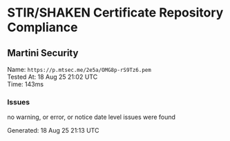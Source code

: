 # STIR/SHAKEN Certificate Repository Compliance

## Martini Security

Name: `https://p.mtsec.me/2e5a/OMG8p-rS9Tz6.pem`\
Tested At: 18 Aug 25 21:02 UTC\
Time: 143ms

### Issues

no warning, or error, or notice date level issues were found

Generated: 18 Aug 25 21:13 UTC